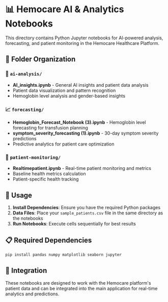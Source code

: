 # 📊 Hemocare AI & Analytics Notebooks

This directory contains Python Jupyter notebooks for AI-powered analysis, forecasting, and patient monitoring in the Hemocare Healthcare Platform.

## 📁 Folder Organization

### 🤖 `ai-analysis/`
- **AI_insights.ipynb** - General AI insights and patient data analysis
- Patient data visualization and pattern recognition
- Hemoglobin level analysis and gender-based insights

### 📈 `forecasting/`
- **Hemoglobin_Forecast_Notebook (3).ipynb** - Hemoglobin level forecasting for transfusion planning
- **symptom_severity_forecasting (1).ipynb** - 30-day symptom severity predictions
- Predictive analytics for patient care optimization

### 👥 `patient-monitoring/`
- **Realtimepatient.ipynb** - Real-time patient monitoring and metrics
- Baseline health metrics calculation
- Patient-specific health tracking

## 🚀 Usage

1. **Install Dependencies**: Ensure you have the required Python packages
2. **Data Files**: Place your `sample_patients.csv` file in the same directory as the notebooks
3. **Run Notebooks**: Execute cells sequentially for best results

## 📋 Required Dependencies

```bash
pip install pandas numpy matplotlib seaborn jupyter
```

## 🔗 Integration

These notebooks are designed to work with the Hemocare platform's patient data and can be integrated into the main application for real-time analytics and predictions.
